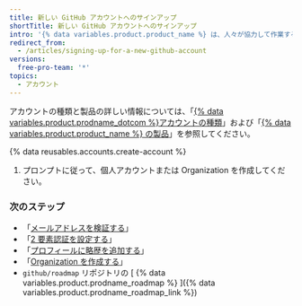 ```yaml
---
title: 新しい GitHub アカウントへのサインアップ
shortTitle: 新しい GitHub アカウントへのサインアップ
intro: '{% data variables.product.product_name %} は、人々が協力して作業するチームのために個人および Organization のユーザアカウントを提供します。'
redirect_from:
  - /articles/signing-up-for-a-new-github-account
versions:
  free-pro-team: '*'
topics:
  - アカウント
---
```


アカウントの種類と製品の詳しい情報については、「[{% data variables.product.prodname_dotcom %}アカウントの種類](/articles/types-of-github-accounts)」および「[{% data variables.product.product_name %} の製品](/articles/github-s-products)」を参照してください。

{% data reusables.accounts.create-account %}
1. プロンプトに従って、個人アカウントまたは Organization を作成してください。

### 次のステップ

- 「[メールアドレスを検証する](/articles/verifying-your-email-address)」
- 「[2 要素認証を設定する](/articles/configuring-two-factor-authentication)」
- 「[プロフィールに略歴を追加する](/articles/adding-a-bio-to-your-profile)」
- 「[Organization を作成する](/articles/creating-a-new-organization-from-scratch)」
- `github/roadmap` リポジトリの [ {% data variables.product.prodname_roadmap %} ]({% data variables.product.prodname_roadmap_link %})
